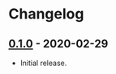 # Changelog

## [0.1.0] - 2020-02-29

- Initial release.


[0.1.0]: https://github.com/proxy-wasm/proxy-wasm-rust-sdk/releases/tag/v0.1.0
